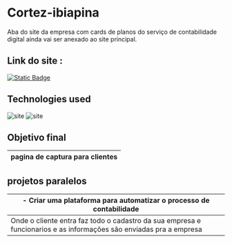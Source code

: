 # Cortez-ibiapina
 Aba do site da empresa com cards de planos do serviço de contabilidade digital 
 ainda vai ser anexado ao site principal.
 

 ## Link do site : 
 [![Static Badge](https://img.shields.io/badge/_SITE_-842BE2)](https://contabilidade-cortez.netlify.app/)
 
 ## Technologies used
 ![site](https://img.shields.io/badge/HTML5-E34F26?style=for-the-badge&logo=html5&logoColor=white)
 ![site](https://img.shields.io/badge/CSS3-1572B6?style=for-the-badge&logo=css3&logoColor=white)

 ## Objetivo final 
 | pagina de captura para clientes |
 |---|

 ## projetos paralelos 

 | - Criar uma plataforma para automatizar o processo de contabilidade |
 |---|
 | Onde o cliente entra faz todo o cadastro da sua empresa e funcionarios e as informações são enviadas pra a empresa |
 
 

